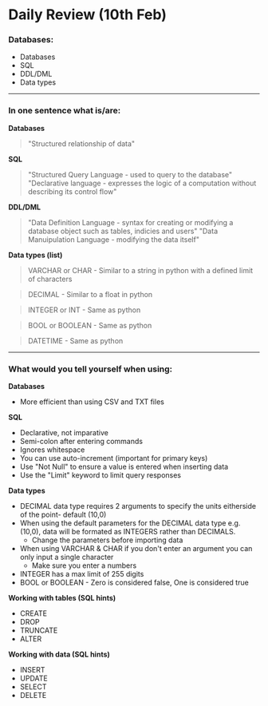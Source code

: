 # Daily Review (10th Feb)
### Databases:
- Databases
- SQL
- DDL/DML
- Data types

--- 

### In one sentence what is/are:
**Databases**
> "Structured relationship of data"

**SQL**
> "Structured Query Language - used to query to the database"
> "Declarative language - expresses the logic of a computation without describing its control flow"

**DDL/DML**
> "Data Definition Language - syntax for creating or modifying a database object such as tables, indicies and users"
> "Data Manuipulation Language - modifying the data itself"

**Data types (list)**
> VARCHAR or CHAR - Similar to a string in python with a defined limit of characters

> DECIMAL - Similar to a float in python

> INTEGER or INT - Same as python

> BOOL or BOOLEAN - Same as python

> DATETIME - Same as python


---

### What would you tell yourself when using:

**Databases**
- More efficient than using CSV and TXT files

**SQL**
- Declarative, not imparative
- Semi-colon after entering commands
- Ignores whitespace
- You can use auto-increment (important for primary keys)
- Use "Not Null" to ensure a value is entered when inserting data
- Use the "Limit" keyword to limit query responses

**Data types**
- DECIMAL data type requires 2 arguments to specify the units eitherside of the point- default (10,0)
- When using the default parameters for the DECIMAL data type e.g.(10,0), data will be formated as INTEGERS rather than DECIMALS.
    - Change the parameters before importing data
- When using VARCHAR & CHAR if you don't enter an argument you can only input a single character
    - Make sure you enter a numbers
- INTEGER has a max limit of 255 digits
- BOOL or BOOLEAN - Zero is considered false, One is considered true

**Working with tables (SQL hints)**
- CREATE
- DROP
- TRUNCATE
- ALTER


**Working with data (SQL hints)**
- INSERT
- UPDATE
- SELECT
- DELETE